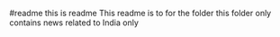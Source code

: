 #readme
this is readme
This readme is to for the folder
this folder only contains news related to India only
